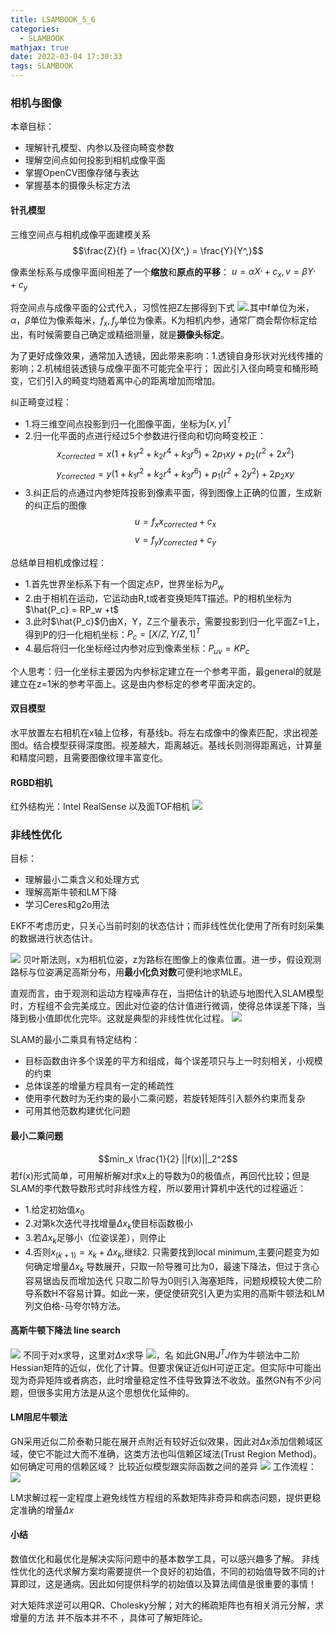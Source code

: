 ```yaml
---
title: LSAMBOOK_5_6
categories:
  - SLAMBOOK
mathjax: true
date: 2022-03-04 17:30:33
tags: SLAMBOOK
---
```


### 相机与图像
本章目标：
- 理解针孔模型、内参以及径向畸变参数
- 理解空间点如何投影到相机成像平面
- 掌握OpenCV图像存储与表达
- 掌握基本的摄像头标定方法

#### 针孔模型
三维空间点与相机成像平面建模关系
$$\frac{Z}{f} =  \frac{X}{X^,} = \frac{Y}{Y^,}$$

像素坐标系与成像平面间相差了一个**缩放**和**原点的平移**： $u = \alpha X^, + c_x, v=\beta Y^, + c_y$

将空间点与成像平面的公式代入，习惯性把Z左挪得到下式
![](images/03_04_1.png).其中f单位为米，$\alpha，\beta$单位为像素每米，$f_x,f_y$单位为像素。K为相机内参，通常厂商会帮你标定给出，有时候需要自己确定或精细测量，就是**摄像头标定**。

为了更好成像效果，通常加入透镜，因此带来影响：1.透镜自身形状对光线传播的影响；2.机械组装透镜与成像平面不可能完全平行； 因此引入径向畸变和桶形畸变，它们引入的畸变均随着离中心的距离增加而增加。

纠正畸变过程：
- 1.将三维空间点投影到归一化图像平面，坐标为$[x,y]^T$
- 2.归一化平面的点进行经过5个参数进行径向和切向畸变校正：
$$x_{corrected} = x(1+k_1r^2+k_2r^4+k_3r^6) +2p_1xy +p_2(r^2+2x^2) $$
$$y_{corrected} = y(1+k_1r^2 +k_2r^4+k_3r^6)+p_1(r^2+2y^2)+2p_2xy$$
- 3.纠正后的点通过内参矩阵投影到像素平面，得到图像上正确的位置，生成新的纠正后的图像
$$u=f_xx_{corrected}+c_x$$
$$v=f_yy_{corrected}+c_y$$

总结单目相机成像过程：
- 1.首先世界坐标系下有一个固定点P，世界坐标为$P_w$
- 2.由于相机在运动，它运动由R,t或者变换矩阵T描述。P的相机坐标为$\hat{P_c} = RP_w +t$
- 3.此时$\hat{P_c}$仍由X，Y，Z三个量表示，需要投影到归一化平面Z=1上，得到P的归一化相机坐标：$P_c=[X/Z,Y/Z,1]^T$
- 4.最后将归一化坐标经过内参对应到像素坐标：$P_{uv}=KP_c$


个人思考：归一化坐标主要因为内参标定建立在一个参考平面，最general的就是建立在z=1米的参考平面上。这是由内参标定的参考平面决定的。

#### 双目模型
水平放置左右相机在x轴上位移，有基线b。将左右成像中的像素匹配，求出视差图d。结合模型获得深度图。视差越大，距离越近。基线长则测得距离远，计算量和精度问题，且需要图像纹理丰富变化。

#### RGBD相机
红外结构光：Intel RealSense 以及面TOF相机
![](/images/03_16_1.png)


### 非线性优化

目标：
- 理解最小二乘含义和处理方式
- 理解高斯牛顿和LM下降
- 学习Ceres和g2o用法

EKF不考虑历史，只关心当前时刻的状态估计；而非线性优化使用了所有时刻采集的数据进行状态估计。

![](/images/3_17_1.png)
贝叶斯法则，x为相机位姿，z为路标在图像上的像素位置。进一步，假设观测路标与位姿满足高斯分布，用**最小化负对数**可便利地求MLE。

直观而言，由于观测和运动方程噪声存在，当把估计的轨迹与地图代入SLAM模型时，方程组不会完美成立。因此对位姿的估计值进行微调，使得总体误差下降，当降到极小值即优化完毕。这就是典型的非线性优化过程。
![](/images/3_17_2.png)

SLAM的最小二乘具有特定结构：
- 目标函数由许多个误差的平方和组成，每个误差项只与上一时刻相关，小规模的约束
- 总体误差的增量方程具有一定的稀疏性
- 使用李代数时为无约束的最小二乘问题，若旋转矩阵引入额外约束而复杂
- 可用其他范数构建优化问题

#### 最小二乘问题
$$min_x \frac{1}{2} ||f(x)||_2^2$$
若f(x)形式简单，可用解析解对f求x上的导数为0的极值点，再回代比较；但是SLAM的李代数导数形式时非线性方程，所以要用计算机中迭代的过程逼近：
- 1.给定初始值$x_0$
- 2.对第k次迭代寻找增量$\Delta x_k$使目标函数极小
- 3.若$\Delta x_k$足够小（位姿误差），则停止
- 4.否则$x_(k+1) = x_k + \Delta x_k$,继续2.
只需要找到local minimum,主要问题变为如何确定增量$\Delta x_k$
导数展开，只取一阶导雅可比为0，最速下降法，但过于贪心容易锯齿反而增加迭代
只取二阶导为0则引入海塞矩阵，问题规模较大使二阶导系数H不容易计算。如此一来，便促使研究引入更为实用的高斯牛顿法和LM列文伯格-马夸尔特方法。

#### 高斯牛顿下降法 line search
![](/image/3_18_1.png)
不同于对x求导，这里对$\Delta x$求导
![](/image/3_18_2.png)，名
如此GN用$J^TJ$作为牛顿法中二阶Hessian矩阵的近似，优化了计算。但要求保证近似H可逆正定。但实际中可能出现为奇异矩阵或者病态，此时增量稳定性不佳导致算法不收敛。虽然GN有不少问题，但很多实用方法是从这个思想优化延伸的。

#### LM阻尼牛顿法
GN采用近似二阶泰勒只能在展开点附近有较好近似效果，因此对$\Delta x$添加信赖域区域，使它不能过大而不准确，这类方法也叫信赖区域法(Trust Region Method)。
如何确定可用的信赖区域？ 比较近似模型跟实际函数之间的差异
![](/image/3_18_3.png)
工作流程：
![](/image/3_18_4.png)

LM求解过程一定程度上避免线性方程组的系数矩阵非奇异和病态问题，提供更稳定准确的增量$\Delta x$

#### 小结
数值优化和最优化是解决实际问题中的基本数学工具，可以感兴趣多了解。
非线性优化的迭代求解方案均需要提供一个良好的初始值，不同的初始值导致不同的计算即过，这是通病。因此如何提供科学的初始值以及算法阈值是很重要的事情！

对大矩阵求逆可以用QR、Cholesky分解；对大的稀疏矩阵也有相关消元分解，求增量的方法 并不版本并不不   ，具体可了解矩阵论。



